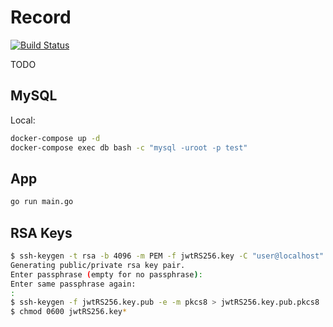 # Record

[![Build Status](https://travis-ci.org/ksoichiro/record.svg?branch=master)](https://travis-ci.org/ksoichiro/record)

TODO

## MySQL

Local:

```sh
docker-compose up -d
docker-compose exec db bash -c "mysql -uroot -p test"
```

## App

```sh
go run main.go
```

## RSA Keys

```sh
$ ssh-keygen -t rsa -b 4096 -m PEM -f jwtRS256.key -C "user@localhost"
Generating public/private rsa key pair.
Enter passphrase (empty for no passphrase):
Enter same passphrase again:
:
$ ssh-keygen -f jwtRS256.key.pub -e -m pkcs8 > jwtRS256.key.pub.pkcs8
$ chmod 0600 jwtRS256.key*
```
